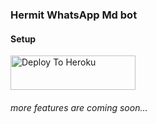 ### Hermit WhatsApp Md bot

#### Setup



<a href="https://baileys-qr-md.herokuapp.com/deployment"><img src="https://i.ibb.co/5kmW5cb/download-2.png" alt="Deploy To Heroku" width="200" height="55" border="0"></a>

###### more features are coming soon...

